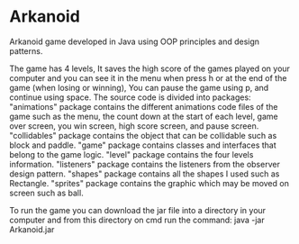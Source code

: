 # Arkanoid
Arkanoid game developed in Java using OOP principles and design patterns.

The game has 4 levels, It saves the high score of the games played on your computer and you can see it in the menu when press h or at the end of the game (when losing or winning), You can pause the game using p, and continue using space.
The source code is divided into packages:
"animations" package contains the different animations code files of the game such as the menu, the count down at the start of each level, game over screen, you win screen, high score screen, and pause screen.
"collidables" package contains the object that can be collidable such as block and paddle.
"game" package contains classes and interfaces that belong to the game logic.
"level" package contains the four levels information.
"listeners" package contains the listeners from the observer design pattern.
"shapes" package contains all the shapes I used such as Rectangle.
"sprites" package contains the graphic which may be moved on screen such as ball.

To run the game you can download the jar file into a directory in your computer and from this directory on cmd run the command: java -jar Arkanoid.jar
